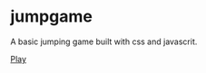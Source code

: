 # jumpgame
A basic jumping game built with css and javascrit.

[Play](https://sir0din.github.io/jumpgame/)
